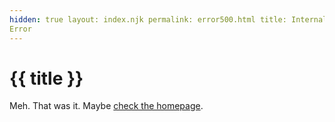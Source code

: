 ```yaml
---
hidden: true layout: index.njk permalink: error500.html title: Internal Server
Error
---
```

# {{ title }}

Meh. That was it. Maybe [check the homepage](/).